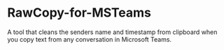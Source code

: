 # RawCopy-for-MSTeams
A tool that cleans the senders name and timestamp from clipboard when you copy text from any conversation in Microsoft Teams.

